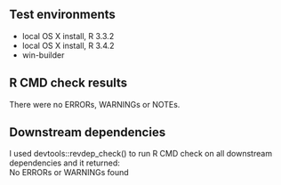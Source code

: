 ## Test environments
* local OS X install, R 3.3.2  
* local OS X install, R 3.4.2  
* win-builder

## R CMD check results  
There were no ERRORs, WARNINGs or NOTEs.  

## Downstream dependencies
I used devtools::revdep_check() to run R CMD check on all downstream dependencies and it returned:  
  No ERRORs or WARNINGs found  

